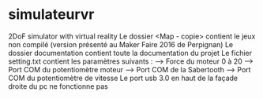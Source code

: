 # simulateurvr
2DoF simulator with virtual reality
Le dossier <Map - copie> contient le jeux non compilé (version présenté au Maker Faire 2016 de Perpignan)
Le dossier documentation contient toute la documentation du projet
Le fichier setting.txt contient les paramètres suivants : 
--> Force du moteur 0 à 20
--> Port COM du potentiomètre moteur
--> Port COM de la Sabertooth
--> Port COM du potentiomètre de vitesse
Le port usb 3.0 en haut de la façade droite du pc ne fonctionne pas
